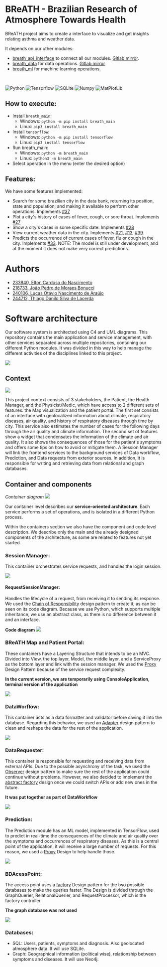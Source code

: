 # BReATH - Brazilian Research of Atmosphere Towards Health

BReATH project aims to create a interface to visualize and get insights relating asthma and weather data.

It depends on our other modules:
- [breath_api_interface](https://github.com/BReATH-Brazilian-Research/breath_api_interface) to connect all our modules. [Gitlab mirror](https://gitlab.com/breath_unicamp/breath_api_interface).
- [breath_data](https://github.com/BReATH-Brazilian-Research/breath_data) for data operations. [Gitlab mirror](https://gitlab.com/breath_unicamp/breath_api_interface)
- [breath_ml](https://github.com/BReATH-Brazilian-Research/breath_ml) for machine learning operations. 

<br>

![Python](https://img.shields.io/badge/Python-3776AB?style=for-the-badge&logo=python&logoColor=white) ![Tensorflow](https://img.shields.io/badge/TensorFlow-FF6F00?style=for-the-badge&logo=TensorFlow&logoColor=white) ![SQLite](https://img.shields.io/badge/SQLite-07405E?style=for-the-badge&logo=sqlite&logoColor=white) ![Numpy](https://img.shields.io/badge/Numpy-777BB4?style=for-the-badge&logo=numpy&logoColor=white) ![MatPlotLib](https://img.shields.io/badge/Matplotlib-11557C?style=for-the-badge)

## How to execute:

- Install `breath_main`: 
  - Windows: `python -m pip install breath_main`
  - Linux: `pip3 install breath_main`
- Install `tensorflow`:
  - Windows: `python -m pip install tensorflow`
  - Linux: `pip3 install tensorflow`
- Run breath_main:
  - Windows: `python -m breath_main`
  - Linux: `python3 -m breath_main`
- Select operation in the menu (enter the desired option)

## Features:

We have some features implemented:

- Search for some brazilian city in the data bank, returning its position, state and population; and making it available to perform other operations. Implements [#37](https://gitlab.com/breath_unicamp/breath-brazilian-research-of-atmosphere-towards-health/-/issues/37)
- Plot a city's history of cases of fever, cough, or sore throat. Implements [#27](https://gitlab.com/breath_unicamp/breath-brazilian-research-of-atmosphere-towards-health/-/issues/27)
- Show a city's cases in some specific date. Implements [#28](https://gitlab.com/breath_unicamp/breath-brazilian-research-of-atmosphere-towards-health/-/issues/28)
- View current weather data in the city. Implements [#21](https://gitlab.com/breath_unicamp/breath-brazilian-research-of-atmosphere-towards-health/-/issues/21), [#13](https://gitlab.com/breath_unicamp/breath-brazilian-research-of-atmosphere-towards-health/-/issues/13), [#39](https://gitlab.com/breath_unicamp/breath-brazilian-research-of-atmosphere-towards-health/-/issues/39).
- Predicts the occurrence of current cases of fever, flu or cough in the city. Implements [#33](https://gitlab.com/breath_unicamp/breath-brazilian-research-of-atmosphere-towards-health/-/issues/33). NOTE: The model is still under development, and at the moment it does not make very correct predictions.


# Authors

- [233840, Elton Cardoso do Nascimento](https://github.com/EltonCN)
- [218733, João Pedro de Moraes Bonucci](https://github.com/Joao-Pedro-MB)
- [240106, Lucas Otávio Nascimento de Araújo](https://github.com/Lucas-Otavio)
- [244712, Thiago Danilo Silva de Lacerda](https://github.com/ThiagoDSL)

# Software architecture

Our software system is architected using C4 and UML diagrams. This repository contains the main application and service management, with other services separated across multiple repositories, containing our different Python modules. It was divided in this way to help manage the different activities of the disciplines linked to this project.

![](images/PythonModules.png) 


## Context
![](images/Context.png) 

This project context consists of 3 stakeholders, the Patient, the Health Manager, and the Physicist/Medic, which have access to 2 different sets of features: the Map visualization and the patient portal. 
The first set consists of an interface with geolocalized information about climate, respiratory diseases, air quality, and history of respiratory diseases through time by city. This service also estimates the number of cases for the following days through the air quality and climate information.
The second set of features show a widget that condensates the information of the climate and air quality. It also shows the consequences of those for the patient's symptoms and offers some tips on how to avoid or mitigate them.
A Session Manager will link the frontend services to the background services of Data workflow, Prediction, and Data requests from exterior sources. In addition, it is responsible for writing and retrieving data from relational and graph databases.

## Container and components

_Container diagram_
![](images/Container.png) 

Our container level describes our **service-oriented architecture**. Each service performs a set of operations, and is isolated in a different Python process. 

Within the containers section we also have the component and code level description. We describe only the main and the already designed components of the architecture, as some are related to features not yet started.


### Session Manager:
This container orchestrates service requests, and handles the login session.

![](images\Diagram_SessionManager.PNG)

#### RequestSessionManager:
Handles the lifecycle of a request, from receiving it to sending its response.
We used the [Chain of Responsibility](https://refactoring.guru/pt-br/design-patterns/chain-of-responsibility) design pattern to create it, as can be seen on its code diagram. Because we use Python, which supports multiple inheritance, we use an abstract class, as there is no difference between it and an interface.

__Code diagram__
![](images/Code.png)

### BReATH Map and Patient Portal:
These containers have a Layering Structure that intends to be an MVC. Divided into View, the top layer, Model, the middle layer, and a ServiceProxy as the bottom layer and link with the session manager. We used the [Proxy](https://refactoring.guru/pt-br/design-patterns/proxy) Design Pattern because of the service request complexity.

**In the current version, we are temporarily using ConsoleApplication, terminal version of the application**

![](images\Diagram_Portal.PNG)

### DataWorflow: 
This container acts as a data formatter and validator before saving it into the database. Regarding this behavior, we used an [Adapter](https://refactoring.guru/design-patterns/adapter) design pattern to clean and reshape the data for the rest of the application.

![](images/Diagram_DataWorkflow.PNG)

### DataRequester: 
This container is responsible for requesting and receiving data from external APIs. Due to the possible asynchrony of the task, we used the [Observer](https://refactoring.guru/design-patterns/observer) design pattern to make sure the rest of the application could continue without problems. However, we also decided to implement the [abstract factory](https://refactoring.guru/design-patterns/abstract-factory) design once we could switch APIs or add new ones in the future.

**It was put together as part of DataWorkflow**

![](images\Diagram_DataRequester.PNG)

### Prediction:
The Prediction module has an ML model, implemented in TensorFlow, used to predict in real-time the consequences of the climate and air quality over the symptoms and occurrences of respiratory diseases. As this is a central point of the application, it will receive a large number of requests. For this reason, we used a [Proxy](https://refactoring.guru/design-patterns/proxy) Design to help handle those.

![](images\Diagram_Prediction.PNG)

### BDAcessPoint:
The access point uses a [factory](https://refactoring.guru/design-patterns/abstract-factory) Design pattern for the two possible databases to make the queries faster. The Design is divided through the GraphQuerier, RelationalQuerier, and RequestProcessor, which is the factory controller.

**The graph database was not used**

![](images\Diagram_BD_AcessPoint.PNG)

### Databases:
- SQL: Users, patients, symptoms and diagnosis. Also geolocated atmosphere data. It will use SQLite.
- Graph: Geographical information (political wise), relationship between symptoms and diseases. It will use Neo4j.